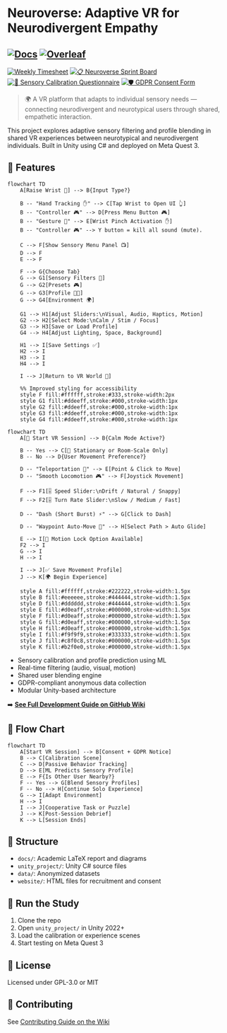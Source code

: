# Neuroverse: Adaptive VR for Neurodivergent Empathy
[![Docs](https://img.shields.io/badge/wiki-Documentation-blue?logo=github)](https://github.com/Ziforge/Neuroverse/wiki)
[![Overleaf](https://img.shields.io/badge/View%20Thesis-Overleaf-brightgreen?logo=Overleaf&logoColor=white)](https://www.overleaf.com/read/nddwcrqrpbcs#c4cd87)
---
[![Weekly Timesheet](https://img.shields.io/badge/Open_This_Week's_Timesheet-blue?style=for-the-badge)](https://github.com/Ziforge/Neuroverse/blob/main/weekly_notes/week-13-timesheet.md)
[![📋 Neuroverse Sprint Board](https://img.shields.io/badge/Project%20Board-Neuroverse-green?style=for-the-badge)](https://github.com/users/Ziforge/projects/1/views/1)
[![🧠 Sensory Calibration Questionnaire](https://img.shields.io/badge/Questionnaire-%F0%9F%A7%A0-blue?style=for-the-badge)](https://github.com/Ziforge/Neuroverse/wiki/Sensory-Calibration-Questionnaire)
[![🛡️ GDPR Consent Form](https://img.shields.io/badge/GDPR%20Consent-View%20Policy-blue?style=for-the-badge)](https://github.com/Ziforge/Neuroverse/wiki/GDPR-Consent-Form)
> 🌍 A VR platform that adapts to individual sensory needs — connecting neurodivergent and neurotypical users through shared, empathetic interaction.

This project explores adaptive sensory filtering and profile blending in shared VR experiences between neurotypical and neurodivergent individuals. Built in Unity using C# and deployed on Meta Quest 3.

## 🧠 Features
```mermaid
flowchart TD
    A[Raise Wrist 🧠] --> B{Input Type?}

    B -- "Hand Tracking ✋" --> C[Tap Wrist to Open UI 👆]
    B -- "Controller 🎮" --> D[Press Menu Button 🎮]
    B -- "Gesture 🫰" --> E[Wrist Pinch Activation ✋]
    B -- "Controller 🎮" --> Y button = kill all sound (mute).

    C --> F[Show Sensory Menu Panel 📺]
    D --> F
    E --> F

    F --> G{Choose Tab}
    G --> G1[Sensory Filters 🔆]
    G --> G2[Presets 🎮]
    G --> G3[Profile 🧑‍🦱]
    G --> G4[Environment 🌍]

    G1 --> H1[Adjust Sliders:\nVisual, Audio, Haptics, Motion]
    G2 --> H2[Select Mode:\nCalm / Stim / Focus]
    G3 --> H3[Save or Load Profile]
    G4 --> H4[Adjust Lighting, Space, Background]

    H1 --> I[Save Settings ✅]
    H2 --> I
    H3 --> I
    H4 --> I

    I --> J[Return to VR World 🧘]

    %% Improved styling for accessibility
    style F fill:#ffffff,stroke:#333,stroke-width:2px
    style G1 fill:#ddeeff,stroke:#000,stroke-width:1px
    style G2 fill:#ddeeff,stroke:#000,stroke-width:1px
    style G3 fill:#ddeeff,stroke:#000,stroke-width:1px
    style G4 fill:#ddeeff,stroke:#000,stroke-width:1px
```



```mermaid
flowchart TD
    A[🏁 Start VR Session] --> B{Calm Mode Active?}

    B -- Yes --> C[🧘 Stationary or Room-Scale Only]
    B -- No --> D{User Movement Preference?}

    D -- "Teleportation 🔄" --> E[Point & Click to Move]
    D -- "Smooth Locomotion 🎮" --> F[Joystick Movement]

    F --> F1[🎚️ Speed Slider:\nDrift / Natural / Snappy]
    F --> F2[🎚️ Turn Rate Slider:\nSlow / Medium / Fast]

    D -- "Dash (Short Burst) ⚡" --> G[Click to Dash]

    D -- "Waypoint Auto-Move 🎯" --> H[Select Path > Auto Glide]

    E --> I[🛑 Motion Lock Option Available]
    F2 --> I
    G --> I
    H --> I

    I --> J[✅ Save Movement Profile]
    J --> K[🌍 Begin Experience]

    style A fill:#ffffff,stroke:#222222,stroke-width:1.5px
    style B fill:#eeeeee,stroke:#444444,stroke-width:1.5px
    style D fill:#dddddd,stroke:#444444,stroke-width:1.5px
    style E fill:#d0eaff,stroke:#000000,stroke-width:1.5px
    style F fill:#d0eaff,stroke:#000000,stroke-width:1.5px
    style G fill:#d0eaff,stroke:#000000,stroke-width:1.5px
    style H fill:#d0eaff,stroke:#000000,stroke-width:1.5px
    style I fill:#f9f9f9,stroke:#333333,stroke-width:1.5px
    style J fill:#c8f0c8,stroke:#000000,stroke-width:1.5px
    style K fill:#b2f0e0,stroke:#000000,stroke-width:1.5px
```

    
- Sensory calibration and profile prediction using ML
- Real-time filtering (audio, visual, motion)
- Shared user blending engine
- GDPR-compliant anonymous data collection
- Modular Unity-based architecture

➡️ **[See Full Development Guide on GitHub Wiki](https://github.com/Ziforge/Neuroverse/wiki/Development-Setup-Guide)**


## 🔁 Flow Chart

```mermaid
flowchart TD
    A[Start VR Session] --> B[Consent + GDPR Notice]
    B --> C[Calibration Scene]
    C --> D[Passive Behavior Tracking]
    D --> E[ML Predicts Sensory Profile]
    E --> F{Is Other User Nearby?}
    F -- Yes --> G[Blend Sensory Profiles]
    F -- No --> H[Continue Solo Experience]
    G --> I[Adapt Environment]
    H --> I
    I --> J[Cooperative Task or Puzzle]
    J --> K[Post-Session Debrief]
    K --> L[Session Ends]
```


## 📂 Structure

- `docs/`: Academic LaTeX report and diagrams  
- `unity_project/`: Unity C# source files  
- `data/`: Anonymized datasets  
- `website/`: HTML files for recruitment and consent  

## 🧪 Run the Study

1. Clone the repo  
2. Open `unity_project/` in Unity 2022+  
3. Load the calibration or experience scenes  
4. Start testing on Meta Quest 3  

## 📜 License

Licensed under GPL-3.0 or MIT

## 👥 Contributing

See [Contributing Guide on the Wiki](https://github.com/Ziforge/Neuroverse/wiki/Contributing‐to‐Neuroverse)
